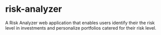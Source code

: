 # risk-analyzer

A Risk Analyzer web application that enables users identify their the risk level in investments and personalize portfolios catered for their risk level.
